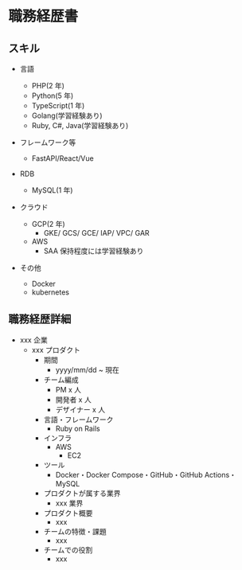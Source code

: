 # 職務経歴書

## スキル

- 言語

  - PHP(2 年)
  - Python(5 年)
  - TypeScript(1 年)
  - Golang(学習経験あり)
  - Ruby, C#, Java(学習経験あり)

- フレームワーク等

  - FastAPI/React/Vue

- RDB

  - MySQL(1 年)

- クラウド

  - GCP(2 年)
    - GKE/ GCS/ GCE/ IAP/ VPC/ GAR
  - AWS
    - SAA 保持程度には学習経験あり

- その他
  - Docker
  - kubernetes

## 職務経歴詳細

- xxx 企業
  - xxx プロダクト
    - 期間
      - yyyy/mm/dd ~ 現在
    - チーム編成
      - PM x 人
      - 開発者 x 人
      - デザイナー x 人
    - 言語・フレームワーク
      - Ruby on Rails
    - インフラ
      - AWS
        - EC2
    - ツール
      - Docker・Docker Compose・GitHub・GitHub Actions・MySQL
    - プロダクトが属する業界
      - xxx 業界
    - プロダクト概要
      - xxx
    - チームの特徴・課題
      - xxx
    - チームでの役割
      - xxx
